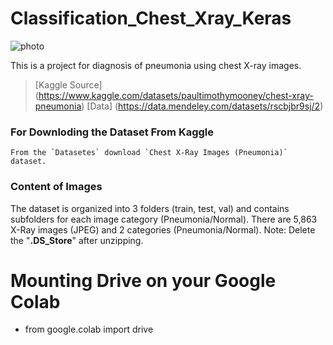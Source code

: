 # Classification_Chest_Xray_Keras
![photo](https://i.imgur.com/jZqpV51.png)

This is a project for diagnosis of pneumonia using chest X-ray images.


> [Kaggle Source] (https://www.kaggle.com/datasets/paultimothymooney/chest-xray-pneumonia)
> [Data] (https://data.mendeley.com/datasets/rscbjbr9sj/2)


### For Downloding the Dataset From Kaggle
```
From the `Datasetes` download `Chest X-Ray Images (Pneumonia)` dataset.
```
### Content of Images

The dataset is organized into 3 folders (train, test, val) and contains subfolders for each image category (Pneumonia/Normal). There are 5,863 X-Ray images (JPEG) and 2 categories (Pneumonia/Normal).
Note: Delete the "**.DS_Store**" after unzipping.


 # Mounting Drive on your Google Colab
- from google.colab import drive


